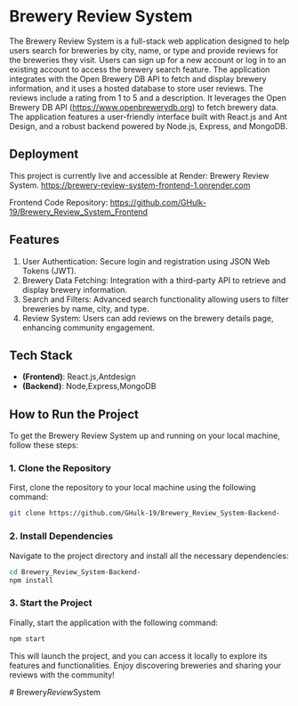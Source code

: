 # Brewery Review System 
The Brewery Review System is a full-stack web application designed to help users search for breweries by city, name, or type and provide reviews for the breweries they visit. Users can sign up for a new account or log in to an existing account to access the brewery search feature. The application integrates with the Open Brewery DB API to fetch and display brewery information, and it uses a hosted database to store user reviews. The reviews include a rating from 1 to 5 and a description.
It leverages the Open Brewery DB API (https://www.openbrewerydb.org) to fetch brewery data. The application features a user-friendly interface built with React.js and Ant Design, and a robust backend powered by Node.js, Express, and MongoDB.

## Deployment
This project is currently live and accessible at Render: Brewery Review System.
https://brewery-review-system-frontend-1.onrender.com

Frontend Code Repository: https://github.com/GHulk-19/Brewery_Review_System_Frontend

## Features

1. User Authentication: Secure login and registration using JSON Web Tokens (JWT).
2. Brewery Data Fetching: Integration with a third-party API to retrieve and display brewery information.
3. Search and Filters: Advanced search functionality allowing users to filter breweries by name, city, and type.
4. Review System: Users can add reviews on the brewery details page, enhancing community engagement.

## Tech Stack
- **(Frontend)**: React.js,Antdesign
- **(Backend)**: Node,Express,MongoDB

## How to Run the Project

To get the Brewery Review System up and running on your local machine, follow these steps:

### 1. Clone the Repository
First, clone the repository to your local machine using the following command:
```bash
git clone https://github.com/GHulk-19/Brewery_Review_System-Backend-
```
### 2. Install Dependencies
Navigate to the project directory and install all the necessary dependencies:
```bash
cd Brewery_Review_System-Backend-
npm install
```
### 3. Start the Project
Finally, start the application with the following command:
```bash
npm start
```

This will launch the project, and you can access it locally to explore its features and functionalities. Enjoy discovering breweries and sharing your reviews with the community!


#   B r e w e r y _ R e v i e w _ S y s t e m 
 
 
